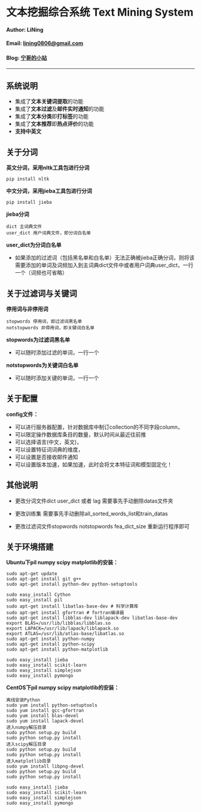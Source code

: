 # 文本挖掘综合系统 Text Mining System

#### Author: LiNing 
#### Email: lining0806@gmail.com
#### Blog: [宁哥的小站](http://www.lining0806.com/)

***


## 系统说明

* 集成了**文本关键词提取**的功能
* 集成了**文本过滤**及**邮件实时通知**的功能
* 集成了**文本分类**即**打标签**的功能
* 集成了**文本推荐**即**热点评价**的功能
* **支持中英文**


## 关于分词
**英文分词，采用nltk工具包进行分词**  

	pip install nltk 

**中文分词，采用jieba工具包进行分词**  

	pip install jieba 

**jieba分词**

	dict 主词典文件 
	user_dict 用户词典文件，即分词白名单 

**user_dict为分词白名单**
* 如果添加的过滤词（包括黑名单和白名单）无法正确被jieba正确分词，则将该需要添加的单词及词频加入到主词典dict文件中或者用户词典user_dict，一行一个（词频也可省略）  

## 关于过滤词与关键词

**停用词与非停用词**

	stopwords 停用词，即过滤词黑名单
	notstopwords 非停用词，即关键词白名单

**stopwords为过滤词黑名单**    
* 可以随时添加过滤的单词，一行一个  

**notstopwords为关键词白名单**  
* 可以随时添加关键的单词，一行一个  


## 关于配置

**config文件：**  
* 可以进行服务器配置，针对数据库中制订collection的不同字段column，  
* 可以限定操作数据库条目的数量，默认时间从最近往前推
* 可以选择语言(中文，英文)，  
* 可以设置特征词词典的维度，
* 可以设置是否接收邮件通知  
* 可以设置版本加速，如果加速，此时会将文本特征词和模型固定化！

## 其他说明
* 更改分词文件dict user_dict 或者 lag
需要事先手动删除datas文件夹

* 更改训练集
需要事先手动删除all_sorted_words_list和train_datas

* 更改过滤词文件stopwords notstopwords fea_dict_size
重新运行程序即可

## 关于环境搭建

**Ubuntu下pil numpy scipy matplotlib的安装：**  

    sudo apt-get update
    sudo apt-get install git g++
    sudo apt-get install python-dev python-setuptools
    
    sudo easy_install Cython 
    sudo easy_install pil
    sudo apt-get install libatlas-base-dev # 科学计算库
    sudo apt-get install gfortran # fortran编译器
    sudo apt-get install libblas-dev liblapack-dev libatlas-base-dev
    export BLAS=/usr/lib/libblas/libblas.so 
    export LAPACK=/usr/lib/lapack/liblapack.so 
    export ATLAS=/usr/lib/atlas-base/libatlas.so
    sudo apt-get install python-numpy
    sudo apt-get install python-scipy
    sudo apt-get install python-matplotlib
    
    sudo easy_install jieba
    sudo easy_install scikit-learn
    sudo easy_install simplejson
    sudo easy_install pymongo


**CentOS下pil numpy scipy matplotlib的安装：**  

    离线安装Python
    sudo yum install python-setuptools
    sudo yum install gcc-gfortran 
    sudo yum install blas-devel
    sudo yum install lapack-devel
    进入numpy解压目录
    sudo python setup.py build
    sudo python setup.py install
    进入scipy解压目录
    sudo python setup.py build
    sudo python setup.py install
    进入matplotlib目录
    sudo yum install libpng-devel
    sudo python setup.py build
    sudo python setup.py install
    
    sudo easy_install jieba
    sudo easy_install scikit-learn
    sudo easy_install simplejson
    sudo easy_install pymongo
